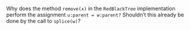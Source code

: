 Why does the method `remove(x)` in the `RedBlackTree` implementation
perform the assignment `u:parent = w:parent?`
Shouldn’t this already be done by the call to `splice(w)`?
